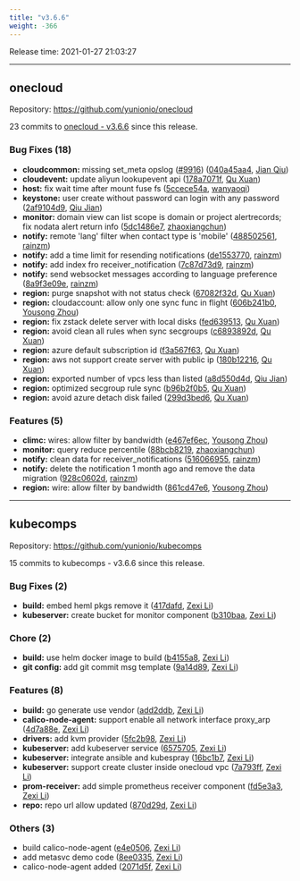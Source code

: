 ```yaml
---
title: "v3.6.6"
weight: -366
---
```


Release time: 2021-01-27 21:03:27

---
## onecloud

Repository: https://github.com/yunionio/onecloud

23 commits to [onecloud - v3.6.6] since this release.

### Bug Fixes (18)
- **cloudcommon:** missing set_meta opslog ([#9916](https://github.com/yunionio/onecloud/issues/9916)) ([040a45aa4](https://github.com/yunionio/onecloud/commit/040a45aa464b2815d8b037957d50aa7d06c34b72), [Jian Qiu](mailto:swordqiu@gmail.com))
- **cloudevent:** update aliyun lookupevent api ([178a7071f](https://github.com/yunionio/onecloud/commit/178a7071f03b663d6ea68433103f019c87a89caf), [Qu Xuan](mailto:quxuan@yunionyun.com))
- **host:** fix wait time after mount fuse fs ([5ccece54a](https://github.com/yunionio/onecloud/commit/5ccece54acf07873c69d4082e12395d4ca731333), [wanyaoqi](mailto:wanyaoqi@yunionyun.com))
- **keystone:** user create without password can login with any password ([2af9104d9](https://github.com/yunionio/onecloud/commit/2af9104d962099b26ec0fb641598998e9f2e296b), [Qiu Jian](mailto:qiujian@yunionyun.com))
- **monitor:** domain view can list scope is domain or project alertrecords; fix nodata alert return info ([5dc1486e7](https://github.com/yunionio/onecloud/commit/5dc1486e7f91e8ab31fc0c8fcc8269cb87ec8cab), [zhaoxiangchun](mailto:1422928955@qq.com))
- **notify:** remote 'lang' filter when contact type is 'mobile' ([488502561](https://github.com/yunionio/onecloud/commit/48850256188ee860f76d8051d1e951ce73a25f9c), [rainzm](mailto:mjoycarry@gmail.com))
- **notify:** add a time limit for resending notifications ([de1553770](https://github.com/yunionio/onecloud/commit/de1553770ce80a652fc5083daae6fab5fef2f069), [rainzm](mailto:mjoycarry@gmail.com))
- **notify:** add index fro receiver_notification ([7c87d73d9](https://github.com/yunionio/onecloud/commit/7c87d73d95cb43d720a3d8ef482b0b7f76be3714), [rainzm](mailto:mjoycarry@gmail.com))
- **notify:** send websocket messages according to language preference ([8a9f3e09e](https://github.com/yunionio/onecloud/commit/8a9f3e09eaf83350536092cd93c32c14927891c7), [rainzm](mailto:mjoycarry@gmail.com))
- **region:** purge snapshot with not status check ([67082f32d](https://github.com/yunionio/onecloud/commit/67082f32d3936bb142220b39d82a74db4adeb229), [Qu Xuan](mailto:quxuan@yunionyun.com))
- **region:** cloudaccount: allow only one sync func in flight ([606b241b0](https://github.com/yunionio/onecloud/commit/606b241b0d7736f7e5ca9d571c492075a4f6d701), [Yousong Zhou](mailto:zhouyousong@yunionyun.com))
- **region:** fix zstack delete server with local disks ([fed639513](https://github.com/yunionio/onecloud/commit/fed6395132768a64b1cf3d81551707e1922bfce9), [Qu Xuan](mailto:quxuan@yunionyun.com))
- **region:** avoid clean all rules when sync secgroups ([c6893892d](https://github.com/yunionio/onecloud/commit/c6893892d9033b0024ed3d411e6191288d4fe3e7), [Qu Xuan](mailto:quxuan@yunionyun.com))
- **region:** azure default subscription id ([f3a567f63](https://github.com/yunionio/onecloud/commit/f3a567f63019c71fcb7cedc7afe7d8e044eea4c4), [Qu Xuan](mailto:quxuan@yunionyun.com))
- **region:** aws not support create server with public ip ([180b12216](https://github.com/yunionio/onecloud/commit/180b122167e26394e1185e8b90b0b520325ffcc6), [Qu Xuan](mailto:quxuan@yunionyun.com))
- **region:** exported number of vpcs less than listed ([a8d550d4d](https://github.com/yunionio/onecloud/commit/a8d550d4d842a2d5e204bfe1fcb99a52f4337e9e), [Qiu Jian](mailto:qiujian@yunionyun.com))
- **region:** optimized secgroup rule sync ([b96b2f0b5](https://github.com/yunionio/onecloud/commit/b96b2f0b53cb583915ec89cd443d3b4f637b9bce), [Qu Xuan](mailto:quxuan@yunionyun.com))
- **region:** avoid azure detach disk failed ([299d3bed6](https://github.com/yunionio/onecloud/commit/299d3bed6ebc06871b16eab81ba7bb70718c2aef), [Qu Xuan](mailto:quxuan@yunionyun.com))

### Features (5)
- **climc:** wires: allow filter by bandwidth ([e467ef6ec](https://github.com/yunionio/onecloud/commit/e467ef6ec72219da610585dc1bc1b1e54313023c), [Yousong Zhou](mailto:zhouyousong@yunionyun.com))
- **monitor:** query reduce percentile ([88bcb8219](https://github.com/yunionio/onecloud/commit/88bcb8219716c198b6a1721943e9eceec45e8033), [zhaoxiangchun](mailto:1422928955@qq.com))
- **notify:** clean data for receiver_notifications ([516066955](https://github.com/yunionio/onecloud/commit/51606695509e2d717cdd19db46df9e5edbf67529), [rainzm](mailto:mjoycarry@gmail.com))
- **notify:** delete the notification 1 month ago and remove the data migration ([928c0602d](https://github.com/yunionio/onecloud/commit/928c0602dd7a99291186f5cfe817ff894257e463), [rainzm](mailto:mjoycarry@gmail.com))
- **region:** wire: allow filter by bandwidth ([861cd47e6](https://github.com/yunionio/onecloud/commit/861cd47e62e6caae4de16f94cd5e207c88fa8fc9), [Yousong Zhou](mailto:zhouyousong@yunionyun.com))

[onecloud - v3.6.6]: https://github.com/yunionio/onecloud/compare/v3.6.5...v3.6.6
---
## kubecomps

Repository: https://github.com/yunionio/kubecomps

15 commits to kubecomps - v3.6.6 since this release.

### Bug Fixes (2)
- **build:** embed heml pkgs remove it ([417dafd](https://github.com/yunionio/kubecomps/commit/417dafd51d2dff3bb2960bbc42757adf00d48176), [Zexi Li](mailto:zexi.li@qq.com))
- **kubeserver:** create bucket for monitor component ([b310baa](https://github.com/yunionio/kubecomps/commit/b310baabd2ac106210b7f1cae3982e672df1c82c), [Zexi Li](mailto:zexi.li@qq.com))

### Chore (2)
- **build:** use helm docker image to build ([b4155a8](https://github.com/yunionio/kubecomps/commit/b4155a800f4c48a61197f3a427cc2c7fa56fb07a), [Zexi Li](mailto:zexi.li@qq.com))
- **git config:** add git commit msg template ([9a14d89](https://github.com/yunionio/kubecomps/commit/9a14d892a62be6c984a8592e8ceb98b6108acfff), [Zexi Li](mailto:zexi.li@qq.com))

### Features (8)
- **build:** go generate use vendor ([add2ddb](https://github.com/yunionio/kubecomps/commit/add2ddbb14a77e5a2e086466ba45ea0bb8958c8a), [Zexi Li](mailto:zexi.li@qq.com))
- **calico-node-agent:** support enable all network interface proxy_arp ([4d7a88e](https://github.com/yunionio/kubecomps/commit/4d7a88e59b25639f9cffe5dafdcea40b76577a4d), [Zexi Li](mailto:zexi.li@qq.com))
- **drivers:** add kvm provider ([5fc2b98](https://github.com/yunionio/kubecomps/commit/5fc2b98c222c51cce5dc13426e9d079e54d9ed0e), [Zexi Li](mailto:zexi.li@qq.com))
- **kubeserver:** add kubeserver service ([6575705](https://github.com/yunionio/kubecomps/commit/657570500cc171510a799653edd6effe3b5adc54), [Zexi Li](mailto:zexi.li@qq.com))
- **kubeserver:** integrate ansible and kubespray ([16bc1b7](https://github.com/yunionio/kubecomps/commit/16bc1b7d638279ca2f3b5ac42a08ac2531f10507), [Zexi Li](mailto:zexi.li@qq.com))
- **kubeserver:** support create cluster inside onecloud vpc ([7a793ff](https://github.com/yunionio/kubecomps/commit/7a793fffbf4c796733a89180e3609363bd6c361e), [Zexi Li](mailto:zexi.li@qq.com))
- **prom-receiver:** add simple prometheus receiver component ([fd5e3a3](https://github.com/yunionio/kubecomps/commit/fd5e3a3b670b06932818efba887e1c3290923171), [Zexi Li](mailto:zexi.li@qq.com))
- **repo:** repo url allow updated ([870d29d](https://github.com/yunionio/kubecomps/commit/870d29d3fdbf6e9b1223b76e4b8758a18cd98369), [Zexi Li](mailto:zexi.li@qq.com))

### Others (3)
- build calico-node-agent ([e4e0506](https://github.com/yunionio/kubecomps/commit/e4e0506512b154e8f94dfc61619cd439590a60e8), [Zexi Li](mailto:zexi.li@qq.com))
- add metasvc demo code ([8ee0335](https://github.com/yunionio/kubecomps/commit/8ee033573f34feaf3e292ee267ae7a81eb3e79c6), [Zexi Li](mailto:zexi.li@qq.com))
- calico-node-agent added ([2071d5f](https://github.com/yunionio/kubecomps/commit/2071d5f1ef1ab9ab9ff04a025ba5c8806b854467), [Zexi Li](mailto:zexi.li@qq.com))

